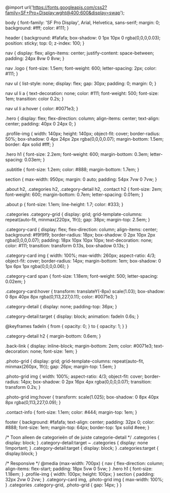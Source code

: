 @import url('https://fonts.googleapis.com/css2?family=SF+Pro+Display:wght@400;600&display=swap');

body {
  font-family: 'SF Pro Display', Arial, Helvetica, sans-serif;
  margin: 0;
  background: #fff;
  color: #111;
}

header {
  background: #fafafa;
  box-shadow: 0 1px 10px 0 rgba(0,0,0,0.03);
  position: sticky;
  top: 0;
  z-index: 100;
}

nav {
  display: flex;
  align-items: center;
  justify-content: space-between;
  padding: 24px 8vw 0 8vw;
}

nav .logo {
  font-size: 1.5em;
  font-weight: 600;
  letter-spacing: 2px;
  color: #111;
}

nav ul {
  list-style: none;
  display: flex;
  gap: 30px;
  padding: 0;
  margin: 0;
}

nav ul li a {
  text-decoration: none;
  color: #111;
  font-weight: 500;
  font-size: 1em;
  transition: color 0.2s;
}

nav ul li a:hover {
  color: #0071e3;
}

.hero {
  display: flex;
  flex-direction: column;
  align-items: center;
  text-align: center;
  padding: 40px 0 24px 0;
}

.profile-img {
  width: 140px;
  height: 140px;
  object-fit: cover;
  border-radius: 50%;
  box-shadow: 0 4px 24px 2px rgba(0,0,0,0.07);
  margin-bottom: 1.5em;
  border: 4px solid #fff;
}

.hero h1 {
  font-size: 2.2em;
  font-weight: 600;
  margin-bottom: 0.3em;
  letter-spacing: 0.03em;
}

.subtitle {
  font-size: 1.2em;
  color: #888;
  margin-bottom: 1.7em;
}

section {
  max-width: 950px;
  margin: 0 auto;
  padding: 54px 7vw 0 7vw;
}

.about h2,
.categories h2,
.category-detail h2,
.contact h2 {
  font-size: 2em;
  font-weight: 600;
  margin-bottom: 0.7em;
  letter-spacing: 0.01em;
}

.about p {
  font-size: 1.1em;
  line-height: 1.7;
  color: #333;
}

.categories .category-grid {
  display: grid;
  grid-template-columns: repeat(auto-fit, minmax(220px, 1fr));
  gap: 38px;
  margin-top: 2.5em;
}

.category-card {
  display: flex;
  flex-direction: column;
  align-items: center;
  background: #f9f9f9;
  border-radius: 18px;
  box-shadow: 0 2px 10px 2px rgba(0,0,0,0.07);
  padding: 18px 10px 10px 10px;
  text-decoration: none;
  color: #111;
  transition: transform 0.13s, box-shadow 0.13s;
}

.category-card img {
  width: 100%;
  max-width: 260px;
  aspect-ratio: 4/3;
  object-fit: cover;
  border-radius: 14px;
  margin-bottom: 1em;
  box-shadow: 0 1px 6px 1px rgba(0,0,0,0.06);
}

.category-card span {
  font-size: 1.18em;
  font-weight: 500;
  letter-spacing: 0.02em;
}

.category-card:hover {
  transform: translateY(-8px) scale(1.03);
  box-shadow: 0 8px 40px 8px rgba(0,113,227,0.11);
  color: #0071e3;
}

.category-detail {
  display: none;
  padding-top: 36px;
}

.category-detail:target {
  display: block;
  animation: fadeIn 0.6s;
}

@keyframes fadeIn {
  from { opacity: 0; }
  to   { opacity: 1; }
}

.category-detail h2 {
  margin-bottom: 0.6em;
}

.back-link {
  display: inline-block;
  margin-bottom: 2em;
  color: #0071e3;
  text-decoration: none;
  font-size: 1em;
}

.photo-grid {
  display: grid;
  grid-template-columns: repeat(auto-fit, minmax(260px, 1fr));
  gap: 26px;
  margin-top: 1.5em;
}

.photo-grid img {
  width: 100%;
  aspect-ratio: 4/3;
  object-fit: cover;
  border-radius: 14px;
  box-shadow: 0 2px 16px 4px rgba(0,0,0,0.07);
  transition: transform 0.2s;
}

.photo-grid img:hover {
  transform: scale(1.025);
  box-shadow: 0 8px 40px 8px rgba(0,113,227,0.09);
}

.contact-info {
  font-size: 1.1em;
  color: #444;
  margin-top: 1em;
}

footer {
  background: #fafafa;
  text-align: center;
  padding: 32px 0;
  color: #888;
  font-size: 1em;
  margin-top: 64px;
  border-top: 1px solid #eee;
}

/* Toon alleen de categorieën of de juiste categorie-detail */
.categories { display: block; }
.category-detail:target ~ .categories { display: none !important; }
.category-detail:target { display: block; }
.categories:target { display:block; }

/* Responsive */
@media (max-width: 700px) {
  nav {
    flex-direction: column;
    align-items: flex-start;
    padding: 18px 5vw 0 5vw;
  }
  .hero h1 { font-size: 1.18em; }
  .profile-img { width: 100px; height: 100px; }
  section { padding: 32px 2vw 0 2vw; }
  .category-card img, .photo-grid img { max-width: 100%; }
  .categories .category-grid, .photo-grid { gap: 14px; }
}
